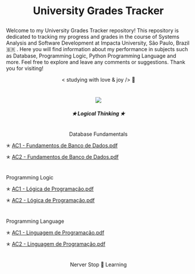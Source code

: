 # <p align="center"> University Grades Tracker </p>

Welcome to my University Grades Tracker repository! This repository is dedicated to tracking my progress and grades in the course of Systems Analysis and Software Development at Impacta University, São Paulo, Brazil 🇧🇷 . Here you will find information about my performance in subjects such as Database, Programming Logic, Python Programming Language and more.
Feel free to explore and leave any comments or suggestions. 
Thank you for visiting!


<p align="center"> < studying with love & joy /> 🧡 

#

<p align="center">
 <img src="https://github.com/FabianaCampanari/University-Grades-Tracker/assets/113218619/33c27e16-b609-45cd-a7b0-953442a957a9" </p>

  ##### <p align="center">  ✭ Logical Thinking  ✭  </p>
 
#

<p align="center"> Database Fundamentals  

✭ [AC1 - Fundamentos de Banco de Dados.pdf](https://github.com/FabianaCampanari/University-Grades-Tracker/files/11571412/AC1.-.Fundamentos.de.Banco.de.Dados.pdf)

✭ [AC2 - Fundamentos de Banco de Dados.pdf](https://github.com/FabianaCampanari/University-Grades-Tracker/files/11571418/AC2.-.Fundamentos.de.Banco.de.Dados.pdf)


#

Programming Logic

✭ [AC1 - Lógica de Programação.pdf](https://github.com/FabianaCampanari/University-Grades-Tracker/files/11571387/AC1.-.Logica.de.Programacao.pdf)

✭ [AC2 - Lógica de Programação.pdf](https://github.com/FabianaCampanari/University-Grades-Tracker/files/11571401/AC2.-.Logica.de.Programacao.pdf)



#

Programming Language

✭ [AC1 - Linguagem de Programação.pdf](https://github.com/FabianaCampanari/University-Grades-Tracker/files/11571350/AC1.-.Linguagem.de.Programacao.pdf)


✭ [AC2 - Linguagem de Programação.pdf](https://github.com/FabianaCampanari/University-Grades-Tracker/files/11571353/AC2.-.Linguagem.de.Programacao.pdf)
 
 #
 
 <p align="center"> Nerver Stop 🚀 Learning </p>





